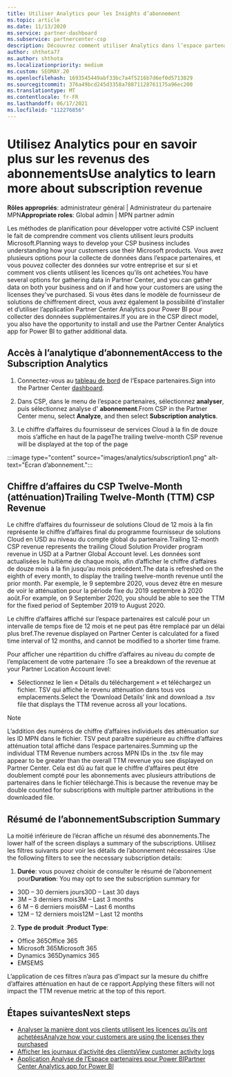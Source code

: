 ```yaml
---
title: Utiliser Analytics pour les Insights d’abonnement
ms.topic: article
ms.date: 11/13/2020
ms.service: partner-dashboard
ms.subservice: partnercenter-csp
description: Découvrez comment utiliser Analytics dans l’espace partenaires pour mieux comprendre votre activité et comment vos clients utilisent les licences que vous avez achetées.
author: shthota77
ms.author: shthota
ms.localizationpriority: medium
ms.custom: SEOMAY.20
ms.openlocfilehash: 1693545449abf33bc7a4f5216b7d6ef0d5713829
ms.sourcegitcommit: 376a49bcd245d3358a78871128761175a96ec200
ms.translationtype: MT
ms.contentlocale: fr-FR
ms.lasthandoff: 06/17/2021
ms.locfileid: "112276856"
---
```

# <a name="use-analytics-to-learn-more-about-subscription-revenue"></a><span data-ttu-id="300e6-103">Utilisez Analytics pour en savoir plus sur les revenus des abonnements</span><span class="sxs-lookup"><span data-stu-id="300e6-103">Use analytics to learn more about subscription revenue</span></span>

<span data-ttu-id="300e6-104">**Rôles appropriés**: administrateur général | Administrateur du partenaire MPN</span><span class="sxs-lookup"><span data-stu-id="300e6-104">**Appropriate roles**: Global admin | MPN partner admin</span></span>

<span data-ttu-id="300e6-105">Les méthodes de planification pour développer votre activité CSP incluent le fait de comprendre comment vos clients utilisent leurs produits Microsoft.</span><span class="sxs-lookup"><span data-stu-id="300e6-105">Planning ways to develop your CSP business includes understanding how your customers use their Microsoft products.</span></span> <span data-ttu-id="300e6-106">Vous avez plusieurs options pour la collecte de données dans l’espace partenaires, et vous pouvez collecter des données sur votre entreprise et sur si et comment vos clients utilisent les licences qu’ils ont achetées.</span><span class="sxs-lookup"><span data-stu-id="300e6-106">You have several options for gathering data in Partner Center, and you can gather data on both your business and on if and how your customers are using the licenses they've purchased.</span></span> <span data-ttu-id="300e6-107">Si vous êtes dans le modèle de fournisseur de solutions de chiffrement direct, vous avez également la possibilité d’installer et d’utiliser l’application Partner Center Analytics pour Power BI pour collecter des données supplémentaires.</span><span class="sxs-lookup"><span data-stu-id="300e6-107">If you are in the CSP direct model, you also have the opportunity to install and use the Partner Center Analytics app for Power BI to gather additional data.</span></span>

## <a name="access-to-the-subscription-analytics"></a><span data-ttu-id="300e6-108">Accès à l’analytique d’abonnement</span><span class="sxs-lookup"><span data-stu-id="300e6-108">Access to the Subscription Analytics</span></span>

1. <span data-ttu-id="300e6-109">Connectez-vous au [tableau de bord](https://partner.microsoft.com/dashboard/home) de l’Espace partenaires.</span><span class="sxs-lookup"><span data-stu-id="300e6-109">Sign into the Partner Center [dashboard](https://partner.microsoft.com/dashboard/home).</span></span>
1. <span data-ttu-id="300e6-110">Dans CSP, dans le menu de l’espace partenaires, sélectionnez **analyser**, puis sélectionnez analyse d' **abonnement**.</span><span class="sxs-lookup"><span data-stu-id="300e6-110">From CSP in the Partner Center menu, select **Analyze**, and then select **Subscription analytics**.</span></span>

1. <span data-ttu-id="300e6-111">Le chiffre d’affaires du fournisseur de services Cloud à la fin de douze mois s’affiche en haut de la page</span><span class="sxs-lookup"><span data-stu-id="300e6-111">The trailing twelve-month CSP revenue will be displayed at the top of the page</span></span>

:::image type="content" source="images/analytics/subscription1.png" alt-text="Écran d’abonnement.":::

## <a name="trailing-twelve-month-ttm-csp-revenue"></a><span data-ttu-id="300e6-113">Chiffre d’affaires du CSP Twelve-Month (atténuation)</span><span class="sxs-lookup"><span data-stu-id="300e6-113">Trailing Twelve-Month (TTM) CSP Revenue</span></span>

<span data-ttu-id="300e6-114">Le chiffre d’affaires du fournisseur de solutions Cloud de 12 mois à la fin représente le chiffre d’affaires final du programme fournisseur de solutions Cloud en USD au niveau du compte global du partenaire.</span><span class="sxs-lookup"><span data-stu-id="300e6-114">Trailing 12-month CSP revenue represents the trailing Cloud Solution Provider program revenue in USD at a Partner Global Account level.</span></span> <span data-ttu-id="300e6-115">Les données sont actualisées le huitième de chaque mois, afin d’afficher le chiffre d’affaires de douze mois à la fin jusqu’au mois précédent.</span><span class="sxs-lookup"><span data-stu-id="300e6-115">The data is refreshed on the eighth of every month, to display the trailing twelve-month revenue until the prior month.</span></span> <span data-ttu-id="300e6-116">Par exemple, le 9 septembre 2020, vous devez être en mesure de voir le atténuation pour la période fixe du 2019 septembre à 2020 août.</span><span class="sxs-lookup"><span data-stu-id="300e6-116">For example, on 9 September 2020, you should be able to see the TTM for the fixed period of September 2019 to August 2020.</span></span>

<span data-ttu-id="300e6-117">Le chiffre d’affaires affiché sur l’espace partenaires est calculé pour un intervalle de temps fixe de 12 mois et ne peut pas être remplacé par un délai plus bref.</span><span class="sxs-lookup"><span data-stu-id="300e6-117">The revenue displayed on Partner Center is calculated for a fixed time interval of 12 months, and cannot be modified to a shorter time frame.</span></span>

<span data-ttu-id="300e6-118">Pour afficher une répartition du chiffre d’affaires au niveau du compte de l’emplacement de votre partenaire :</span><span class="sxs-lookup"><span data-stu-id="300e6-118">To see a breakdown of the revenue at your Partner Location Account level:</span></span>

- <span data-ttu-id="300e6-119">Sélectionnez le lien « Détails du téléchargement » et téléchargez un fichier. TSV qui affiche le revenu atténuation dans tous vos emplacements.</span><span class="sxs-lookup"><span data-stu-id="300e6-119">Select the ‘Download Details’ link and download a .tsv file that displays the TTM revenue across all your locations.</span></span>

>[!NOTE] 
><span data-ttu-id="300e6-120">L’addition des numéros de chiffre d’affaires individuels des atténuation sur les ID MPN dans le fichier. TSV peut paraître supérieure au chiffre d’affaires atténuation total affiché dans l’espace partenaires.</span><span class="sxs-lookup"><span data-stu-id="300e6-120">Summing up the individual TTM Revenue numbers across MPN IDs in the .tsv file may appear to be greater than the overall TTM revenue you see displayed on Partner Center.</span></span> <span data-ttu-id="300e6-121">Cela est dû au fait que le chiffre d’affaires peut être doublement compté pour les abonnements avec plusieurs attributions de partenaires dans le fichier téléchargé.</span><span class="sxs-lookup"><span data-stu-id="300e6-121">This is because the revenue may be double counted for subscriptions with multiple partner attributions in the downloaded file.</span></span>

## <a name="subscription-summary"></a><span data-ttu-id="300e6-122">Résumé de l’abonnement</span><span class="sxs-lookup"><span data-stu-id="300e6-122">Subscription Summary</span></span>

<span data-ttu-id="300e6-123">La moitié inférieure de l’écran affiche un résumé des abonnements.</span><span class="sxs-lookup"><span data-stu-id="300e6-123">The lower half of the screen displays a summary of the subscriptions.</span></span> <span data-ttu-id="300e6-124">Utilisez les filtres suivants pour voir les détails de l’abonnement nécessaires :</span><span class="sxs-lookup"><span data-stu-id="300e6-124">Use the following filters to see the necessary subscription details:</span></span>  

1. <span data-ttu-id="300e6-125">**Durée**: vous pouvez choisir de consulter le résumé de l’abonnement pour</span><span class="sxs-lookup"><span data-stu-id="300e6-125">**Duration**: You may opt to see the subscription summary for</span></span> 

- <span data-ttu-id="300e6-126">30D – 30 derniers jours</span><span class="sxs-lookup"><span data-stu-id="300e6-126">30D – Last 30 days</span></span>
- <span data-ttu-id="300e6-127">3M – 3 derniers mois</span><span class="sxs-lookup"><span data-stu-id="300e6-127">3M – Last 3 months</span></span>
- <span data-ttu-id="300e6-128">6 M – 6 derniers mois</span><span class="sxs-lookup"><span data-stu-id="300e6-128">6M – Last 6 months</span></span>
- <span data-ttu-id="300e6-129">12M – 12 derniers mois</span><span class="sxs-lookup"><span data-stu-id="300e6-129">12M – Last 12 months</span></span>

2. <span data-ttu-id="300e6-130">**Type de produit** :</span><span class="sxs-lookup"><span data-stu-id="300e6-130">**Product Type**:</span></span>
 
- <span data-ttu-id="300e6-131">Office 365</span><span class="sxs-lookup"><span data-stu-id="300e6-131">Office 365</span></span>
- <span data-ttu-id="300e6-132">Microsoft 365</span><span class="sxs-lookup"><span data-stu-id="300e6-132">Microsoft 365</span></span>
- <span data-ttu-id="300e6-133">Dynamics 365</span><span class="sxs-lookup"><span data-stu-id="300e6-133">Dynamics 365</span></span>
- <span data-ttu-id="300e6-134">EMS</span><span class="sxs-lookup"><span data-stu-id="300e6-134">EMS</span></span>

<span data-ttu-id="300e6-135">L’application de ces filtres n’aura pas d’impact sur la mesure du chiffre d’affaires atténuation en haut de ce rapport.</span><span class="sxs-lookup"><span data-stu-id="300e6-135">Applying these filters will not impact the TTM revenue metric at the top of this report.</span></span>


 
## <a name="next-steps"></a><span data-ttu-id="300e6-136">Étapes suivantes</span><span class="sxs-lookup"><span data-stu-id="300e6-136">Next steps</span></span>

- [<span data-ttu-id="300e6-137">Analyser la manière dont vos clients utilisent les licences qu’ils ont achetées</span><span class="sxs-lookup"><span data-stu-id="300e6-137">Analyze how your customers are using the licenses they purchased</span></span>](increasing-adoption-and-satisfaction.md)  
- [<span data-ttu-id="300e6-138">Afficher les journaux d’activité des clients</span><span class="sxs-lookup"><span data-stu-id="300e6-138">View customer activity logs</span></span>](activity-logs.md)
- [<span data-ttu-id="300e6-139">Application Analyse de l’Espace partenaires pour Power BI</span><span class="sxs-lookup"><span data-stu-id="300e6-139">Partner Center Analytics app for Power BI</span></span>](power-bi-app-for-direct-partners.md)






